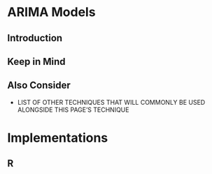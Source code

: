 ARIMA Models
================

## Introduction

## Keep in Mind

## Also Consider

  - LIST OF OTHER TECHNIQUES THAT WILL COMMONLY BE USED ALONGSIDE THIS
    PAGE’S TECHNIQUE

# Implementations

## R
